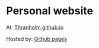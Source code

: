 # Personal website

At: [Thranholm.github.io](https://www.Thranholm.github.io)

Hosted by: [Github pages](https://pages.github.com/)

